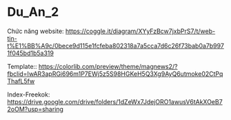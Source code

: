 # Du_An_2
Chức năng website: https://coggle.it/diagram/XYyFzBcw7jxbPrS7/t/web-tin-t%E1%BB%A9c/0bece9d115e1fcfeba802318a7a5cca7d6c26f73bab0a7b9971f045bd1b5a319


Template:: https://colorlib.com/preview/theme/magnews2/?fbclid=IwAR3apRGi696m1P7EWj5z5S98HGKeH5Q3Xg9AyQ6utmoke02CtPqThafL5fw

Index-Freekok: https://drive.google.com/drive/folders/1dZeWx7JdejORO1awusV6tAkXOeB72oOM?usp=sharing

